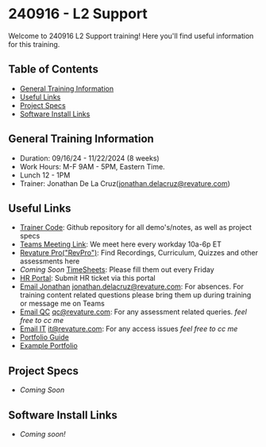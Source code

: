 # 240916 - L2 Support

Welcome to 240916 L2 Support training! Here you'll find useful information for this training.

## Table of Contents

  - [General Training Information](#general-training-information)
  - [Useful Links](#useful-links)
  - [Project Specs](#project-specs)
  - [Software Install Links](#software-install-links)

## <a name="general"></a>General Training Information

- Duration: 09/16/24 - 11/22/2024 (8 weeks)
- Work Hours: M-F 9AM - 5PM, Eastern Time. 
- Lunch 12 - 1PM
- Trainer: Jonathan De La Cruz(<jonathan.delacruz@revature.com>)

## <a name="links"></a>Useful Links

- <a href="https://github.com/240916-L2-Support-Citi/trainer-code" target="_blank" rel="noopener noreferrer">Trainer Code</a>: Github repository for all demo's/notes, as well as project specs
- <a href="https://teams.microsoft.com/l/meetup-join/19%3ameeting_N2NkYjhjNzItMmJkYS00YmE2LTg4NWYtNjNmYTk5YmJiNzc4%40thread.v2/0?context=%7b%22Tid%22%3a%226b63e28a-a8f9-47b5-aa40-97e231215164%22%2c%22Oid%22%3a%2250a437f4-aa63-4dfa-84c6-6bfac0ea3e1e%22%7d" target="_blank" rel="noopener noreferrer">Teams Meeting Link</a>: We meet here every workday 10a-6p ET
- <a href="https://app.revature.com" target="_blank" rel="noopener noreferrer">Revature Pro("RevPro")</a>: Find Recordings, Curriculum, Quizzes and other assessments here
- *Coming Soon* <a href="https://www.myworkday.com/wday/authgwy/revature/login.htmld" target="_blank" rel="noopener noreferrer">TimeSheets</a>: Please fill them out every Friday
- <a href="https://help.revature.com/s/" target="_blank" rel="noopener noreferrer">HR Portal</a>: Submit HR ticket via this portal
- <a href="mailto:jonathan.delacruz@revature.com" target="_blank" rel="noopener noreferrer">Email Jonathan</a> <jonathan.delacruz@revature.com>: For absences. For training content related questions please bring them up during training or message me on Teams
- <a href="mailto:qc@revature.com" target="_blank" rel="noopener noreferrer">Email QC</a> <qc@revature.com>: For any assessment related queries. *feel free to cc me*
- <a href="mailto:it@revature.com" target="_blank" rel="noopener noreferrer">Email IT</a> <it@revature.com>: For any access issues *feel free to cc me*
- <a href="https://revaturelabs.github.io/Portfolio-Reference-Documents/" target="_blank" rel="noopener noreferrer">Portfolio Guide</a>
- <a href="https://app.revature.com/profile/M4rkf0ns/3e943b67174c08635f634d10163c3bfa" target="_blank" rel="noopener noreferrer">Example Portfolio</a>

## <a name="projects"></a>Project Specs

- *Coming Soon*

## <a name="installs"></a>Software Install Links

- *Coming soon!*

